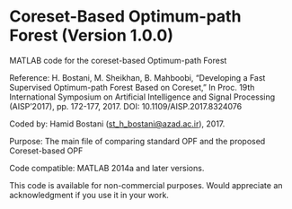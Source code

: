 # Coreset-Based Optimum-path Forest (Version 1.0.0)
MATLAB code for the coreset-based Optimum-path Forest

Reference: H. Bostani, M. Sheikhan, B. Mahboobi, “Developing a Fast Supervised Optimum-path Forest Based on Coreset,”
           In Proc. 19th International Symposium on Artificial Intelligence and Signal Processing (AISP’2017), 
           pp. 172-177, 2017. DOI: 10.1109/AISP.2017.8324076

Coded by:  Hamid Bostani (st_h_bostani@azad.ac.ir), 2017.

Purpose: The main file of comparing standard OPF and the proposed Coreset-based OPF

Code compatible: MATLAB 2014a and later versions.

This code is available for non-commercial purposes. Would appreciate an acknowledgment if you use it in your work.
